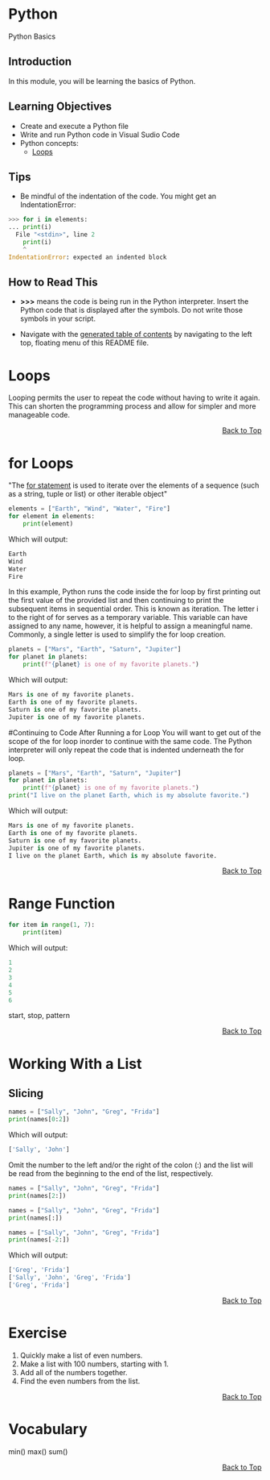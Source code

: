 # Python
Python Basics

## Introduction
In this module, you will be learning the basics of Python.

## Learning Objectives
* Create and execute a Python file
* Write and run Python code in Visual Sudio Code
* Python concepts: 
  * [Loops](https://docs.python.org/3.10/tutorial/controlflow.html#break-and-continue-statements-and-else-clauses-on-loops)
  

## Tips
* Be mindful of the indentation of the code. You might get an IndentationError:
```Python
>>> for i in elements:
... print(i)
  File "<stdin>", line 2
    print(i)
    ^
IndentationError: expected an indented block
```

## How to Read This

- **>>>** means the code is being run in the Python interpreter. Insert the Python code that  is displayed after the symbols. Do not write those symbols in your script.

- Navigate with the [generated table of contents](https://github.blog/changelog/2021-04-13-table-of-contents-support-in-markdown-files/) by navigating to the left top, floating menu of this README file.

Loops
============
Looping permits the user to repeat the code without having to write it again. This can shorten the programming process and allow for simpler and more manageable code. 

<p align="right"><a href="top">Back to Top</a></p>

for Loops
============
"The [for statement](https://docs.python.org/3/reference/compound_stmts.html#for) is used to iterate over the elements of a sequence (such as a string, tuple or list) or other iterable object"

``` Python
elements = ["Earth", "Wind", "Water", "Fire"]
for element in elements:
    print(element)
```
Which will output:

``` Python
Earth
Wind
Water
Fire
```

In this example, Python runs the code inside the for loop by first printing out the first value of the provided list and then continuing to print the subsequent items in sequential order. This is known as iteration. The letter i to the right of for serves as a temporary variable. This variable can have assigned to any name, however, it is helpful to assign a meaningful name. Commonly, a single letter is used to simplify the for loop creation.

``` Python
planets = ["Mars", "Earth", "Saturn", "Jupiter"]
for planet in planets:
    print(f"{planet} is one of my favorite planets.")
```
Which will output:
``` Python 
Mars is one of my favorite planets.
Earth is one of my favorite planets.
Saturn is one of my favorite planets.
Jupiter is one of my favorite planets.
```

#Continuing to Code After Running a for Loop
You will want to get out of the scope of the for loop inorder to continue with the same code. The Python interpreter will only repeat the code that is indented underneath the for loop. 

``` Python
planets = ["Mars", "Earth", "Saturn", "Jupiter"]
for planet in planets:
    print(f"{planet} is one of my favorite planets.")
print("I live on the planet Earth, which is my absolute favorite.")
```
Which will output:

``` Python
Mars is one of my favorite planets.
Earth is one of my favorite planets.
Saturn is one of my favorite planets.
Jupiter is one of my favorite planets.
I live on the planet Earth, which is my absolute favorite.
```
<p align="right"><a href="top">Back to Top</a></p>

Range Function
============
``` Python
for item in range(1, 7):
    print(item)
```
Which will output:

``` Python
1
2
3
4
5
6
```
start, stop, pattern

<p align="right"><a href="top">Back to Top</a></p>

Working With a List
============
## Slicing
``` Python
names = ["Sally", "John", "Greg", "Frida"]
print(names[0:2])
```
Which will output:

``` Python
['Sally', 'John']
```

Omit the number to the left and/or the right of the colon (:) and the list will be read from the beginning to the end of the list, respectively.
``` Python
names = ["Sally", "John", "Greg", "Frida"]
print(names[2:])

names = ["Sally", "John", "Greg", "Frida"]
print(names[:])

names = ["Sally", "John", "Greg", "Frida"]
print(names[-2:])
```
Which will output:

``` Python
['Greg', 'Frida']
['Sally', 'John', 'Greg', 'Frida']
['Greg', 'Frida']
```
<p align="right"><a href="top">Back to Top</a></p>

Exercise
============
1. Quickly make a list of even numbers.
2. Make a list with 100 numbers, starting with 1.
3. Add all of the numbers together.
4. Find the even numbers from the list.

<p align="right"><a href="top">Back to Top</a></p>

Vocabulary
============
min()
max()
sum()

<p align="right"><a href="top">Back to Top</a></p>
